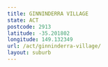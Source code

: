 ```yaml
---
title: GINNINDERRA VILLAGE
state: ACT
postcode: 2913
latitude: -35.201802
longitude: 149.132349
url: /act/ginninderra-village/
layout: suburb
---
```


